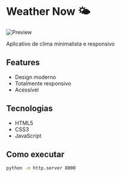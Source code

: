 # Weather Now 🌤️

![Preview](preview.jpg)

Aplicativo de clima minimalista e responsivo

## Features
- Design moderno
- Totalmente responsivo
- Acessível

## Tecnologias
- HTML5
- CSS3
- JavaScript

## Como executar
```bash
python -m http.server 8000